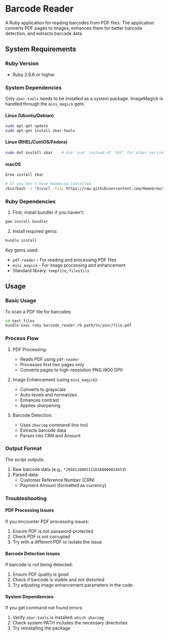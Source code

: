 # Barcode Reader

A Ruby application for reading barcodes from PDF files. The application converts PDF pages to images, enhances them for better barcode detection, and extracts barcode data.

## System Requirements

### Ruby Version
* Ruby 2.6.6 or higher

### System Dependencies
Only `zbar-tools` needs to be installed as a system package. ImageMagick is handled through the `mini_magick` gem.

#### Linux (Ubuntu/Debian)
```bash
sudo apt-get update
sudo apt-get install zbar-tools
```

#### Linux (RHEL/CentOS/Fedora)
```bash
sudo dnf install zbar    # Use 'yum' instead of 'dnf' for older versions
```

#### macOS
```bash
brew install zbar

# If you don't have Homebrew installed
/bin/bash -c "$(curl -fsSL https://raw.githubusercontent.com/Homebrew/install/HEAD/install.sh)"
```

### Ruby Dependencies

1. First, install bundler if you haven't:
```bash
gem install bundler
```

2. Install required gems:
```bash
bundle install
```

Key gems used:
* `pdf-reader` - For reading and processing PDF files
* `mini_magick` - For image processing and enhancement
* Standard library: `tempfile`, `fileutils`

## Usage

### Basic Usage
To scan a PDF file for barcodes:
```bash
cd test_files
bundle exec ruby barcode_reader.rb path/to/your/file.pdf
```

### Process Flow
1. PDF Processing:
   - Reads PDF using `pdf-reader`
   - Processes first two pages only
   - Converts pages to high-resolution PNG (600 DPI)

2. Image Enhancement (using `mini_magick`):
   - Converts to grayscale
   - Auto-levels and normalizes
   - Enhances contrast
   - Applies sharpening

3. Barcode Detection:
   - Uses `zbarimg` command-line tool
   - Extracts barcode data
   - Parses into CRN and Amount

### Output Format
The script outputs:
1. Raw barcode data (e.g., `*29581200051216188000014453`)
2. Parsed data:
   - Customer Reference Number (CRN)
   - Payment Amount (formatted as currency)

### Troubleshooting

#### PDF Processing Issues
If you encounter PDF processing issues:
1. Ensure PDF is not password-protected
2. Check PDF is not corrupted
3. Try with a different PDF to isolate the issue

#### Barcode Detection Issues
If barcode is not being detected:
1. Ensure PDF quality is good
2. Check if barcode is visible and not distorted
3. Try adjusting image enhancement parameters in the code

#### System Dependencies
If you get command not found errors:
1. Verify `zbar-tools` is installed: `which zbarimg`
2. Check system PATH includes the necessary directories
3. Try reinstalling the package


